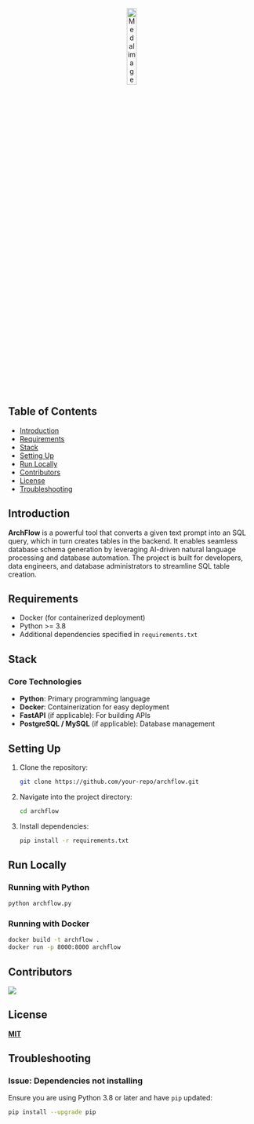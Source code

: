 <div align="center">
  <a href="https://x.com/xavimonp/status/1785862861836709980" target="_blank">
    <img src='https://vdbs.vercel.app/medal.png' width="20%" alt="Medal image" />
  </a>
  <a href="https://x.com/xavimonp/status/1785862861836709980" target="_blank">
  </a>
</div>

## Table of Contents

- [Introduction](#introduction)
- [Requirements](#requirements)
- [Stack](#stack)
- [Setting Up](#setting-up)
- [Run Locally](#run-locally)
- [Contributors](#contributors)
- [License](#license)
- [Troubleshooting](#troubleshooting)

## Introduction

**ArchFlow** is a powerful tool that converts a given text prompt into an SQL query, which in turn creates tables in the backend. It enables seamless database schema generation by leveraging AI-driven natural language processing and database automation. The project is built for developers, data engineers, and database administrators to streamline SQL table creation.

## Requirements

- Docker (for containerized deployment)
- Python >= 3.8
- Additional dependencies specified in `requirements.txt`

## Stack

### Core Technologies
- **Python**: Primary programming language
- **Docker**: Containerization for easy deployment
- **FastAPI** (if applicable): For building APIs
- **PostgreSQL / MySQL** (if applicable): Database management

## Setting Up

1. Clone the repository:
   ```sh
   git clone https://github.com/your-repo/archflow.git
   ```
2. Navigate into the project directory:
   ```sh
   cd archflow
   ```
3. Install dependencies:
   ```sh
   pip install -r requirements.txt
   ```

## Run Locally

### Running with Python
```sh
python archflow.py
```

### Running with Docker
```sh
docker build -t archflow .
docker run -p 8000:8000 archflow
```

## Contributors

<a href="https://github.com/your-repo/archflow/graphs/contributors">
  <img src="https://contrib.rocks/image?repo=your-repo/archflow" />
</a>

## License

[**MIT**](LICENSE)

## Troubleshooting

### Issue: Dependencies not installing
Ensure you are using Python 3.8 or later and have `pip` updated:
```sh
pip install --upgrade pip
```
